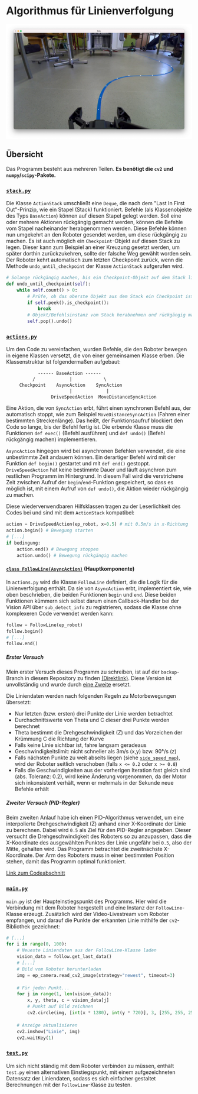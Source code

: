 # Algorithmus für Linienverfolgung
<img align="center" src="screenshot.png"/>

## Übersicht
Das Programm besteht aus mehreren Teilen. **Es benötigt die `cv2` und `numpy`/`scipy`-Pakete.**

### [`stack.py`](stack.py)

Die Klasse `ActionStack` umschließt eine `Deque`, die nach dem "Last In First Out"-Prinzip, wie ein Stapel (Stack) funktioniert. Befehle (als Klassenobjekte des Typs `BaseAction`) können auf diesen Stapel gelegt werden. Soll eine oder mehrere Aktionen rückgängig gemacht werden, können die Befehle vom Stapel nacheinander herabgenommen werden. Diese Befehle können nun umgekehrt an den Roboter gesendet werden, um diese rückgängig zu machen.
Es ist auch möglich ein `Checkpoint`-Objekt auf diesen Stack zu legen. Dieser kann zum Beispiel an einer Kreuzung gesetzt werden, um später dorthin zurückzukehren, sollte der falsche Weg gewählt worden sein. Der Roboter kehrt automatisch zum letzten Checkpoint zurück, wenn die Methode `undo_until_checkpoint` der Klasse `ActionStack` aufgerufen wird. 

```python
# Solange rückgängig machen, bis ein Checkpoint-Objekt auf dem Stack liegt
def undo_until_checkpoint(self):
    while self.count() > 0:
        # Prüfe, ob das oberste Objekt aus dem Stack ein Checkpoint ist
        if self.peek().is_checkpoint():
            break
        # Objekt/Befehlsinstanz vom Stack herabnehmen und rückgängig machen
        self.pop().undo()
```
### [`actions.py`](actions.py)

Um den Code zu vereinfachen, wurden Befehle, die den Roboter bewegen in eigene Klassen versetzt, die von einer gemeinsamen Klasse erben. Die Klassenstruktur ist folgendermaßen aufgebaut:
```
            ------ BaseAction ------
          /             |            \
     Checkpoint    AsyncAction    SyncAction
                        |             |
                 DriveSpeedAction  MoveDistanceSyncAction 
```

Eine Aktion, die von `SyncAction` erbt, führt einen synchronen Befehl aus, der automatisch stoppt, wie zum Beispiel `MoveDistanceSyncAction` (Fahren einer bestimmten Streckenlänge). Das heißt, der Funktionsaufruf blockiert den Code so lange, bis der Befehl fertig ist. Die erbende Klasse muss die Funktionen `def exec()` (Befehl ausführen) und `def undo()` (Befehl rückgängig machen) implementieren.

`AsyncAction` hingegen wird bei asynchronen Befehlen verwendet, die eine unbestimmte Zeit andauern können. Ein derartiger Befehl wird mit der Funktion `def begin()` gestartet und mit `def end()` gestoppt. 
`DriveSpeedAction` hat keine bestimmte Dauer und läuft asynchron zum restlichen Programm im Hintergrund. In diesem Fall wird die verstrichene Zeit zwischen Aufruf der `begin`/`end`-Funktion gespeichert, so dass es möglich ist, mit einem Aufruf von `def undo()`, die Aktion wieder rückgängig zu machen.

Diese wiederverwendbaren Hilfsklassen tragen zu der Leserlichkeit des Codes bei und sind mit dem `ActionStack` kompatibel:

```python
action = DriveSpeedAction(ep_robot, x=0.5) # mit 0.5m/s in x-Richtung
action.begin() # Bewegung starten
# [...]
if bedingung:
    action.end() # Bewegung stoppen
    action.undo() # Bewegung rückgängig machen
```

#### [`class FollowLine(AsyncAction)`](actions.py#L85) (Hauptkomponente)
In `actions.py` wird die Klasse `FollowLine` definiert, die die Logik für die Linienverfolgung enthält.
Da sie von `AsyncAction` erbt, implementiert sie, wie oben beschrieben, die beiden Funktionen `begin` und `end`.
Diese beiden Funktionen kümmern sich selbst darum einen Callback-Handler bei der Vision API über `sub_detect_info` zu registrieren, sodass die Klasse ohne komplexeren Code verwendet werden kann:
```python
follow = FollowLine(ep_robot)
follow.begin()
# [...]
follow.end()
```

##### Erster Versuch

Mein erster Versuch dieses Programm zu schreiben, ist auf der `backup`-Branch in diesem Repository zu finden [(Direktlink)](https://github.com/ThePBone/RobomasterCheatsheet/blob/a408bd1a4964a8dec1e48e2cb6b56917e92fbca5/vision/follow-line/actions.py#L142). 
Diese Version ist unvollständig und wurde durch [eine Zweite](#zweiter-versuch-pid-regler) ersetzt.

Die Liniendaten werden nach folgenden Regeln zu Motorbewegungen übersetzt:
* Nur letzten (bzw. ersten) drei Punkte der Linie werden betrachtet
* Durchschnittswerte von Theta und C dieser drei Punkte werden berechnet
* Theta bestimmt die Drehgeschwindigkeit (Z) und das Vorzeichen der Krümmung C die Richtung der Kurve
* Falls keine Linie sichtbar ist, fahre langsam geradeaus
* Geschwindigkeitslimit: nicht schneller als 3m/s (x,y) bzw. 90°/s (z)
* Falls nächsten Punkte zu weit abseits liegen (siehe [`side_speed_map`](https://github.com/ThePBone/RobomasterCheatsheet/blob/a408bd1a4964a8dec1e48e2cb6b56917e92fbca5/vision/follow-line/actions.py#L170)), wird der Roboter seitlich verschoben (falls `x <= 0.2` oder `x >= 0.8`)
* Falls die Geschwindigkeiten aus der vorherigen Iteration fast gleich sind (abs. Toleranz: 0.2), wird keine Änderung vorgenommen, da der Motor sich inkonsistent verhält, wenn er mehrmals in der Sekunde neue Befehle erhält

##### Zweiter Versuch (PID-Regler)

Beim zweiten Anlauf habe ich einen PID-Algorithmus verwendet, um eine interpolierte Drehgeschwindigkeit (Z) anhand einer X-Koordinate der Linie zu berechnen. Dabei wird `0.5` als Ziel für den PID-Regler angegeben. Dieser versucht die Drehgeschwindigkeit des Roboters so zu anzupassen, dass die X-Koordinate des ausgewählten Punktes der Linie ungefähr bei `0.5`, also der Mitte, gehalten wird. Das Programm betrachtet die zweitnächste X-Koordinate. Der Arm des Roboters muss in einer bestimmten Position stehen, damit das Programm optimal funktioniert.

[Link zum Codeabschnitt](actions.py#L85)

### [`main.py`](main.py)

`main.py` ist der Haupteinstiegspunkt des Programms.
Hier wird die Verbindung mit dem Roboter hergestellt und eine Instanz der `FollowLine`-Klasse erzeugt.
Zusätzlich wird der Video-Livestream vom Roboter empfangen, und darauf die Punkte der erkannten Linie mithilfe der `cv2`-Bibliothek gezeichnet:
```python
# [...]
for i in range(0, 100):
    # Neueste Liniendaten aus der FollowLine-Klasse laden
    vision_data = follow.get_last_data()
    # [...]
    # Bild vom Roboter herunterladen
    img = ep_camera.read_cv2_image(strategy="newest", timeout=3)

    # Für jeden Punkt...
    for j in range(1, len(vision_data)):
        x, y, theta, c = vision_data[j]
        # Punkt auf Bild zeichnen
        cv2.circle(img, [int(x * 1280), int(y * 720)], 3, [255, 255, 255], -1)

    # Anzeige aktualisieren
    cv2.imshow("Linie", img)
    cv2.waitKey(1)
```

### [`test.py`](test.py)

Um sich nicht ständig mit dem Roboter verbinden zu müssen, enthält `test.py` einen alternativen Einstiegspunkt, mit einem aufgezeichneten Datensatz der Liniendaten, sodass es sich einfacher gestaltet Berechnungen mit der `FollowLine`-Klasse zu testen.
